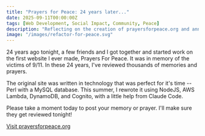 ```yaml
---
title: "Prayers for Peace: 24 years later..."
date: 2025-09-11T00:00:00Z
tags: [Web Development, Social Impact, Community, Peace]
description: "Reflecting on the creation of prayersforpeace.org and announcing the latest version"
image: "/images/refactor-for-peace.svg"
---
```



24 years ago tonight, a few friends and I got together and started work on the first website I ever made, Prayers For Peace. It was in memory of the victims of 9/11. In these 24 years, I've reviewed thousands of memories and prayers. 

The original site was written in technology that was perfect for it's time -- Perl with a MySQL database. This summer, I rewrote it using NodeJS, AWS Lambda, DynamoDB, and Cognito, with a little help from Claude Code. 

Please take a moment today to post your memory or prayer. I'll make sure they get reviewed tonight!

[Visit prayersforpeace.org](https://www.prayersforpeace.org) 

